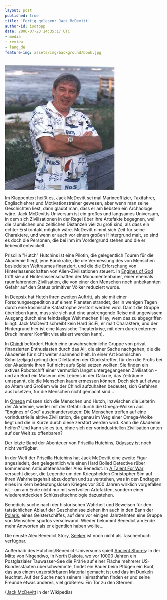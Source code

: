 ```yaml
---
layout: post
published: true
title: 'Fertig gelesen: Jack McDevitt'
author-id: isotopp
date: 2006-07-23 14:35:17 UTC
- media
- review
- lang_de
feature-img: assets/img/background/book.jpg
---
```


![](/uploads/jackmvdevitt.jpg)

Im Klappentext heißt es, Jack McDevitt sei mal Marineoffizier, Taxifahrer, Englischlehrer und Motivationstrainer gewesen, aber wenn man seine Geschichten liest, dann glaubt man, dass er am liebsten ein Archäologe wäre.
Jack McDevitts Universum ist ein großes und langsames Universum, in dem sich Zivilisationen in der Regel über ihre Artefakte begegnen, weil die räumlichen und zeitlichen Distanzen viel zu groß sind, als dass ein echter Erstkontakt möglich wäre.
McDevitt nimmt sich Zeit für seine Charaktere, und wenn er auch vor einem großen Hintergrund malt, so sind es doch die Personen, die bei ihm im Vordergrund stehen und die er liebevoll entwickelt.

Priscilla "Hutch" Hutchins ist eine Pilotin, die gelegentlich Touren für die Akademie fliegt, jene Bürokratie, die die Vermessung des von Menschen besiedelten Weltraumes finanziert, und die die Erforschung von Hinterlassenschaften von Alien-Zivilisationen steuert. 
In [Engines of God](http://www.amazon.de/gp/product/0441002846/)
trifft sie auf Hinterlassenschaften der Monumentenbauer, einer ehemals raumfahrenden Zivilisation, die von einer den Menschen noch unbekannten Gefahr auf den Status primitiver Völker reduziert wurde.

In [Deepsix](http://www.amazon.de/gp/product/0061020060/) hat Hutch ihren zweiten Auftritt, als sie mit einer Forschungsexpedition auf einem Planeten strandet, der in wenigen Tagen durch eine kosmische Katastrophe zerstört werden wird. 
Damit die Gruppe überleben kann, muss sie sich auf eine anstrengende Reise mit ungewissem Ausgang durch eine feindselige Welt machen (Hey, wem das zu abgegriffen klingt: Jack McDevitt schreibt kein Hard SciFi, er malt Charaktere, und der Hintergrund hier ist eine klassische Theaterkrise, mit dem durch externen Druck innerer Konflikt visualisiert werden kann).

In [Chindi](http://www.amazon.de/gp/product/0441011020/) befördert Hutch eine unwahrscheinliche Gruppe von privat finanzierten Enthusiasten durch das All, die einer Sache nachgehen, die die Akademie für nicht weiter spannend hielt.
In einer Art kosmischen Schnitzeljagd gelingt den Dilettanten der Glückstreffer, für den die Profis bei der Akademie ihren Ruf nicht aufs Spiel setzen wollten:
Sie finden ein aktives Robotschiff einer vermutlich längst untergegangenen Zivilisation - und an Bord ein Museum des Lebens in der Galaxie, das Zeiträume umspannt, die die Menschen kaum ermessen können.
Doch sich auf etwas so Altem und Großem wie der Chindi aufzuhalten bedeutet, sich Gefahren auszusetzen, für die Menschen nicht gemacht sind...

In [Omega](http://www.amazon.de/gp/product/0441012108/) müssen sich die Menschen und Hutch, inzwischen die Leiterin der Akademie, wieder mit der Gefahr durch die Omega-Wolken aus "Engines of God" auseinandersetzen:
Die Menschen treffen auf eine vorindustrielle aktive Zivilisation, die genau im Weg einer Omega-Wolke liegt und die in Kürze durch diese zerstört werden wird. 
Kann die Akademie helfen?
Und kann sie es tun, ohne sich der vorindustriellen Zivilisation unten auf der Welt zu offenbaren?

Der letzte Band der Abenteuer von Priscilla Hutchins, 
[Odyssey](http://www.amazon.de/gp/product/044101433X/) ist noch nicht verfügbar.

In der Welt der Priscilla Hutchins hat Jack McDevitt eine zweite Figur angesiedelt, den gelegentlich wie einen Hard Boiled Detective rüber kommenden Antiquitätenhändler Alex Benedict. 
In [A Talent For War](http://www.amazon.de/gp/product/0441012175) versucht dieser, die Legende um den Kriegshelden Christopher Sim auf ihren Wahrheitsgehalt abzuklopfen und zu verstehen, was in den Endtagen eines im Kern bedeutungslosen Krieges vor 300 Jahren wirklich vorgefallen ist - um am Ende nicht nur mit wertvollen Artefakten, sondern einer wiederentdeckten Schlüsseltechnologie dazustehen.

Benedicts suche nach der historischen Wahrheit und Beweisen für den tatsächlichen Ablauf der Geschehnisse ziehen ihn auch in den Bann der  [Polaris](http://www.amazon.de/gp/product/0441012531), eines Geisterschiffes, auf dem vor einigen Jahrzehnten eine Gruppe von Menschen spurlos verschwand. 
Wieder bekommt Benedict am Ende mehr Antworten als er eigentlich haben wollte...

Die neuste Alex Benedict Story, [Seeker](http://www.amazon.de/gp/product/0441013295) ist noch nicht als Taschenbuch verfügbar.

Außerhalb des Hutchins/Benedict-Universums spielt 
[Ancient Shores](http://www.amazon.de/gp/product/0061054267/):
In der Mitte von Nirgendwo, in North Dakota, wo vor 10000 Jahren ein Postglazialer Tauwasser-See die Prärie auf einer Fläche mehrerer US-Bundesstaaten überschwemmte, findet ein Bauer beim Pflügen ein Boot, das aus einem unzerstörbaren Material gemacht ist und das im Dunkeln leuchtet.
Auf der Suche nach seinem Heimathafen finden er und seine Freunde etwas anderes, viel größeres:
Ein Tor zu den Sternen.

([Jack McDevitt](http://en.wikipedia.org/wiki/Jack_McDevitt) in der Wikipedia)
